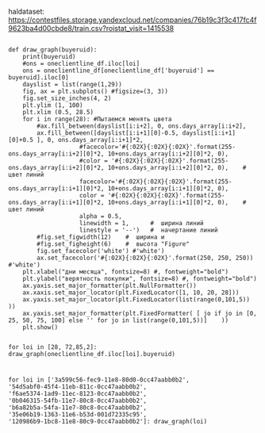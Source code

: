 haldataset:
https://contestfiles.storage.yandexcloud.net/companies/76b19c3f3c417fc4f9623ba4d00cbde8/train.csv?roistat_visit=1415538


<code>
def draw_graph(buyeruid):
    print(buyeruid)
    #ons = oneclientline_df.iloc[loi]
    ons = oneclientline_df[oneclientline_df['buyeruid'] == buyeruid].iloc[0]
    dayslist = list(range(1,29))
    fig, ax = plt.subplots() #figsize=(3, 3))
    fig.set_size_inches(4, 2)
    plt.ylim (1, 100)
    plt.xlim (0.5, 28.5)
    for i in range(28): #Пытаемся менять цвета
        #ax.fill_between(dayslist[i:i+2], 0, ons.days_array[i:i+2],
        ax.fill_between([dayslist[i:i+1][0]-0.5, dayslist[i:i+1][0]+0.5 ], 0, ons.days_array[i:i+1]*2,
                    #facecolor='#{:02X}{:02X}{:02X}'.format(255-ons.days_array[i:i+2][0]*2, 10+ons.days_array[i:i+2][0]*2, 0),
                    #color = '#{:02X}{:02X}{:02X}'.format(255-ons.days_array[i:i+2][0]*2, 10+ons.days_array[i:i+2][0]*2, 0),    #  цвет линий
                    facecolor='#{:02X}{:02X}{:02X}'.format(255-ons.days_array[i:i+1][0]*2, 10+ons.days_array[i:i+1][0]*2, 0),
                    color = '#{:02X}{:02X}{:02X}'.format(255-ons.days_array[i:i+1][0]*2, 10+ons.days_array[i:i+1][0]*2, 0),    #  цвет линий
                    alpha = 0.5,
                    linewidth = 1,      #  ширина линий
                    linestyle = '--')   #  начертание линий
        #fig.set_figwidth(12)    #  ширина и
        #fig.set_figheight(6)    #  высота "Figure"
        fig.set_facecolor('white') #'white')
        ax.set_facecolor('#{:02X}{:02X}{:02X}'.format(250, 250, 250)) #'white')
    plt.xlabel("дни месяца", fontsize=8) #, fontweight="bold")
    plt.ylabel("верятность покупки", fontsize=8) #, fontweight="bold")
    ax.yaxis.set_major_formatter(plt.NullFormatter())
    ax.xaxis.set_major_locator(plt.FixedLocator([1, 10, 20, 28]))
    ax.yaxis.set_major_locator(plt.FixedLocator(list(range(0,101,5))  ))
    ax.yaxis.set_major_formatter(plt.FixedFormatter( [ jo if jo in [0, 25, 50, 75, 100] else '' for jo in list(range(0,101,5))]    ))
    plt.show()
    
for loi in [28, 72,85,2]:
    draw_graph(oneclientline_df.iloc[loi].buyeruid)
    
for loi in ['3a599c56-fec9-11e8-80d0-0cc47aabb0b2',
            '54d5abf0-45f4-11eb-811c-0cc47aabb0b2',
            'f6ae5374-1ad9-11ec-8123-0cc47aabb0b2',
            '0b046315-54fb-11e7-80c8-0cc47aabb0b2',
            'b6a82b5a-54fa-11e7-80c8-0cc47aabb0b2',
            '35e06b19-1363-11e6-b53d-001d72335c95',
            '120986b9-1bc8-11e8-80c9-0cc47aabb0b2']:
    draw_graph(loi)

</code>
